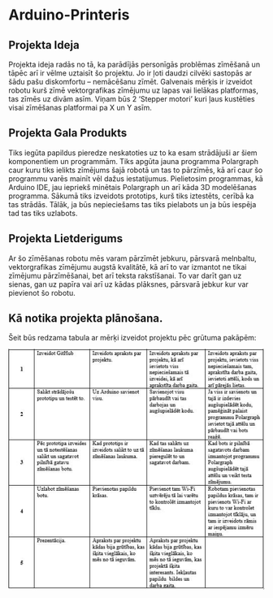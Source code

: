  #                                                      Arduino-Printeris


## Projekta Ideja
  Projekta ideja radās no tā, ka parādījās personīgās problēmas zīmēšanā un tāpēc arī ir vēlme uztaisīt šo projektu. Jo ir ļoti daudzi cilvēki sastopās ar šādu pašu diskomfortu – nemācēšanu zīmēt. Galvenais mērķis ir izveidot  robotu kurš zīmē vektorgrafikas zīmējumu uz lapas vai lielākas platformas, tas zīmēs uz divām asīm. Viņam būs 2 ‘Stepper motori’ kuri ļaus kustēties visai zīmēšanas platformai pa X un Y asīm.


## Projekta Gala Produkts
 Tiks iegūta papildus pieredze neskatoties uz to ka esam strādājuši ar šiem komponentiem un programmām. Tiks apgūta jauna programma Polargraph caur kuru tiks ielikts zīmējums šajā robotā un tas to pārzīmēs, kā arī caur šo programmu varēs mainīt vēl dažus iestatijumus. Pielietosim programmas, kā Arduino IDE, jau iepriekš minētais Polargraph un arī kāda 3D modelēšanas programma. Sākumā tiks izveidots prototips, kurš tiks iztestēts, cerībā ka tas strādās. Tālāk, ja būs nepieciešams tas tiks pielabots un ja būs iespēja tad tas tiks uzlabots.
 
 ## Projekta Lietderigums 
 Ar šo zīmēšanas robotu mēs varam pārzīmēt jebkuru, pārsvarā melnbaltu, vektorgrafikas zīmējumu augstā kvalitātē, kā arī to var izmantot ne tikai zīmējumu pārzīmēšanai, bet arī teksta rakstīšanai. To var darīt gan uz sienas, gan uz papīra vai arī uz kādas plāksnes, pārsvarā jebkur kur var pievienot šo robotu.

## Kā notika projekta plānošana. 
Šeit būs redzama tabula ar mērķi izveidot projektu pēc grūtuma pakāpēm:

![alt text](https://github.com/Dainis19/Arduino-Printers/blob/master/Projekta%20gaita.JPG)
